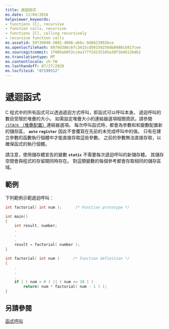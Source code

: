 ```yaml
---
title: 遞迴函式
ms.date: 11/04/2016
helpviewer_keywords:
- functions [C], recursive
- function calls, recursive
- functions [C], calling recursively
- recursive function calls
ms.assetid: 59739040-3081-4006-abbc-9d8423992bce
ms.openlocfilehash: 8979d386c6fc3415cd50159250db8488cb917cee
ms.sourcegitcommit: 1f009ab0f2cc4a177f2d1353d5a38f164612bdb1
ms.translationtype: MT
ms.contentlocale: zh-TW
ms.lasthandoff: 07/27/2020
ms.locfileid: "87199512"
---
```

# <a name="recursive-functions"></a>遞迴函式

C 程式中的所有函式可以透過遞迴方式呼叫，即函式可以呼叫本身。 遞迴呼叫的數目受限於堆疊的大小。 如需設定堆疊大小的連結器選項相關資訊，請參閱[ `/STACK` （堆疊配置）](../build/reference/stack-stack-allocations.md)連結器選項。 每次呼叫函式時，都會為參數和和變數配置新的儲存區， **`auto`** **`register`** 因此不會覆寫在先前的未完成呼叫中的值。 只有在建立參數的函數執行個體中才能直接存取這些參數。 之前的參數無法直接存取，以確保函式的執行個體。

請注意，使用儲存體宣告的變數 **`static`** 不需要每次遞迴呼叫的新儲存體。 其儲存空間會與程式的存留期同時存在。 對這類變數的每個參考都會存取相同的儲存區域。

## <a name="example"></a>範例

下列範例示範遞迴呼叫：

```C
int factorial( int num );      /* Function prototype */

int main()
{
    int result, number;
    .
    .
    .
    result = factorial( number );
}

int factorial( int num )      /* Function definition */
{
    .
    .
    .
    if ( ( num > 0 ) || ( num <= 10 ) )
        return( num * factorial( num - 1 ) );
}
```

## <a name="see-also"></a>另請參閱

[函式呼叫](../c-language/function-calls.md)
